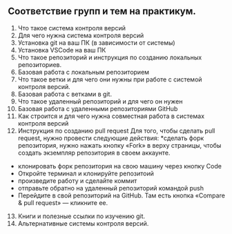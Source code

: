 ## Соответствие групп и тем на практикум.

1. Что такое система контроля версий
2. Для чего нужна система контроля версий
3. Установка git на ваш ПК (в зависимости от системы)
4. Установка VSCode на ваш ПК
5. Что такое репозиторий и инструкция по созданию локальных репозиториев.
6. Базовая работа с локальным репозиторием
7. Что такое ветки и для чего они нужны при работе с системой контроля версий.
8. Базовая работа с ветками в git.
9. Что такое удаленный репозиторий и для чего он нужен
10. Базовая работа с удаленными репозиториями GitHub
11. Как строится и для чего нужна совместная работа в системах контроля версий
12. Инструкция по созданию pull request
Для того, чтобы сделать pull request, нужно провести следующие действия:
*сделать форк репозитория, нужно нажать кнопку «Fork» в верху страницы, чтобы создать экземпляр репозитория в своем аккаунте.
* клонировать форк репозитория на свою машину через кнопку Code
* Откройте терминал и клонируйте репозитоий
* произведите работу и сделайте коммит
* отправьте обратно на удаленный репозиторий командой push 
* Перейдите в свой репозиторий на GitHub. Там есть кнопка «Compare & pull request» — кликните ее.

 
13. Книги и полезные ссылки по изучению git.
14. Альтернативные системы контроля версий.
